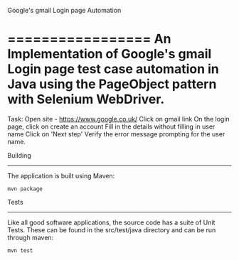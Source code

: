 Google's gmail Login page Automation

=================
An Implementation of Google's gmail Login page test case automation in Java using the PageObject pattern with Selenium WebDriver.
===============

Task:
Open site - https://www.google.co.uk/
Click on gmail link
On the login page, click on create an account
Fill in the details without filling in user name
Click on 'Next step'
Verify the error message prompting for the user name.



Building

--------

The application is built using Maven:


`mvn package`




Tests

-----

Like all good software applications, the source code has a suite of Unit Tests. These can be found in the src/test/java directory 
and can be run through maven:


`mvn test`
